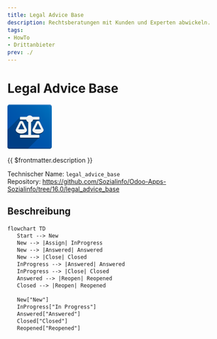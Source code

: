 ```yaml
---
title: Legal Advice Base
description: Rechtsberatungen mit Kunden und Experten abwickeln.
tags:
- HowTo
- Drittanbieter
prev: ./
---
```

# Legal Advice Base
![](attachments/icons_odoo_legal_advice_base.png)

{{ $frontmatter.description }}

Technischer Name: `legal_advice_base`\
Repository: <https://github.com/Sozialinfo/Odoo-Apps-Sozialinfo/tree/16.0/legal_advice_base>

## Beschreibung

```mermaid
flowchart TD
   Start --> New
   New --> |Assign| InProgress
   New --> |Answered| Answered
   New --> |Close| Closed
   InProgress --> |Answered| Answered
   InProgress --> |Close| Closed
   Answered --> |Reopen| Reopened
   Closed --> |Reopen| Reopened

   New["New"]
   InProgress["In Progress"]
   Answered["Answered"]
   Closed["Closed"]
   Reopened["Reopened"]
```